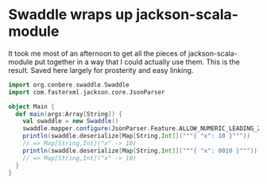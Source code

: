 # Swaddle wraps up jackson-scala-module

It took me most of an afternoon to get all the pieces of jackson-scala-module put together in a way that I could actually use them. This is the result. Saved here largely for prosterity and easy linking.

```scala
import org.conbere.swaddle.Swaddle
import com.fasterxml.jackson.core.JsonParser

object Main {
  def main(args:Array[String]) {
    val swaddle = new Swaddle()
    swaddle.mapper.configure(JsonParser.Feature.ALLOW_NUMERIC_LEADING_ZEROS, true)
    println(swaddle.deserialize[Map[String,Int]]("""{ "x": 10 }"""))
    // => Map[String,Int]("x" -> 10)
    println(swaddle.deserialize[Map[String,Int]]("""{ "x": 0010 }"""))
    // => Map[String,Int]("x" -> 10)
  }
}
```
